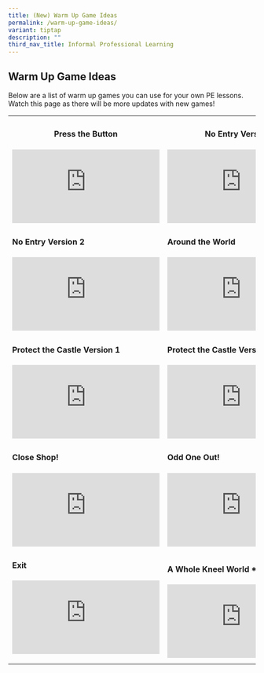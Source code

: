 ```yaml
---
title: (New) Warm Up Game Ideas
permalink: /warm-up-game-ideas/
variant: tiptap
description: ""
third_nav_title: Informal Professional Learning
---
```

<h2><strong>Warm Up Game Ideas</strong></h2>
<p>Below are a list of warm up games you can use for your own PE lessons.
Watch this page as there will be more updates with new games!</p>
<p></p>
<table style="minWidth: 50px">
<colgroup>
<col>
<col>
</colgroup>
<tbody>
<tr>
<th rowspan="1" colspan="1">
<h4><strong>Press the Button</strong></h4>
<div class="iframe-wrapper">
<iframe allowfullscreen="true" frameborder="0" src="https://www.youtube.com/embed/YU_-QIFCIB4?si=P-3ENJrGpUsRtH5a"></iframe>
</div>
</th>
<th rowspan="1" colspan="1">
<h4><strong>No Entry Version 1</strong></h4>
<div class="iframe-wrapper">
<iframe allowfullscreen="true" frameborder="0" src="https://www.youtube.com/embed/zdb2FF2OpCg?si=YulXyQCF48fD9doE"></iframe>
</div>
</th>
</tr>
<tr>
<td rowspan="1" colspan="1">
<h4><strong>No Entry Version 2</strong></h4>
<div class="iframe-wrapper">
<iframe allowfullscreen="true" frameborder="0" src="https://www.youtube.com/embed/YQVsiT2PIhA?si=baHcXsZKzXjlfSPx"></iframe>
</div>
</td>
<td rowspan="1" colspan="1">
<h4><strong>Around the World</strong></h4>
<div class="iframe-wrapper">
<iframe allowfullscreen="true" frameborder="0" src="https://www.youtube.com/embed/33vEBunCCsk?si=JzoBCDUeXjWz8btP"></iframe>
</div>
</td>
</tr>
<tr>
<td rowspan="1" colspan="1">
<h4><strong>Protect the Castle Version 1</strong></h4>
<div class="iframe-wrapper">
<iframe allowfullscreen="true" frameborder="0" src="https://www.youtube.com/embed/QWnMPVvzYto?si=oimcf_Jlwr8Fejst"></iframe>
</div>
</td>
<td rowspan="1" colspan="1">
<h4><strong>Protect the Castle Version 2</strong></h4>
<div class="iframe-wrapper">
<iframe allowfullscreen="true" frameborder="0" src="https://www.youtube.com/embed/1rJhwzoCe9A?si=HTDGdQMrkldzOBMJ"></iframe>
</div>
</td>
</tr>
<tr>
<td rowspan="1" colspan="1">
<h4><strong>Close Shop! </strong></h4>
<div class="iframe-wrapper">
<iframe allowfullscreen="true" frameborder="0" src="https://www.youtube.com/embed/Ft8Vgfd0360?si=l_I6qAnLkuYYHaHe"></iframe>
</div>
</td>
<td rowspan="1" colspan="1">
<h4><strong>Odd One Out! </strong></h4>
<div class="iframe-wrapper">
<iframe allowfullscreen="true" frameborder="0" src="https://www.youtube.com/embed/xIOwfq5-UV4?si=QP0AVFsIbZ9iGT2f"></iframe>
</div>
</td>
</tr>
<tr>
<td rowspan="1" colspan="1">
<h4><strong>Exit </strong></h4>
<div class="iframe-wrapper">
<iframe allowfullscreen="true" frameborder="0" src="https://www.youtube.com/embed/JJbIA4RhRaw?si=B3Fpv03iYpdgxA5V"></iframe>
</div>
<p></p>
</td>
<td rowspan="1" colspan="1">
<h4><strong>A Whole Kneel World *New</strong></h4>
<div class="iframe-wrapper">
<iframe allowfullscreen="true" frameborder="0" src="https://www.youtube.com/embed/xI15BLEa7pI?si=1evf5mFjzLSksj5a"></iframe>
</div>
</td>
</tr>
</tbody>
</table>
<h4></h4>
<p></p>